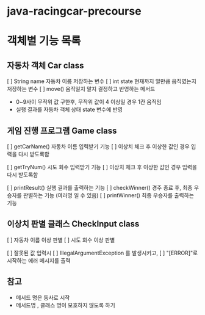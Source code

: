 # java-racingcar-precourse

# 객체별 기능 목록 

## 자동차 객체 Car class
[ ] String name 자동차 이름 저장하는 변수 
[ ] int state 현재까지 얼만큼 움직였는지 저장하는 변수
[ ] move() 움직일지 말지 결정하고 반영하는 메서드 
  * 0~9사이 무작위 값 구한후, 무작위 값이 4 이상일 경우 1칸 움직임 
  * 실행 결과를 자동차 객체 상태 state 변수에 반영


## 게임 진행 프로그램 Game class
[ ] getCarName() 자동차 이름 입력받기 기능
    [ ] 이상치 체크 후 이상한 값인 경우 입력을 다시 받도록함

[ ] getTryNum() 시도 회수 입력받기 기능
    [ ] 이상치 체크 후 이상한 값인 경우 입력을 다시 받도록함   

[ ] printResult() 실행 결과를 출력하는 기능
[ ] checkWinner() 경주 종료 후, 최종 우승자를 판별하는 기능 (여러명 일 수 있음)
[ ] printWinner() 최종 우승자를 출력하는 기능 


## 이상치 판별 클래스 CheckInput class
[ ] 자동차 이름 이상 판별
[ ] 시도 회수 이상 판별

[ ] 잘못된 값 입력시
    [ ] IllegalArgumentException 를 발생시키고,
    [ ] "[ERROR]"로 시작하는 에러 메시지를 출력 

## 참고 
* 메서드 명은 동사로 시작
* 메서드명 , 클래스 명이 모호하지 않도록 하기 